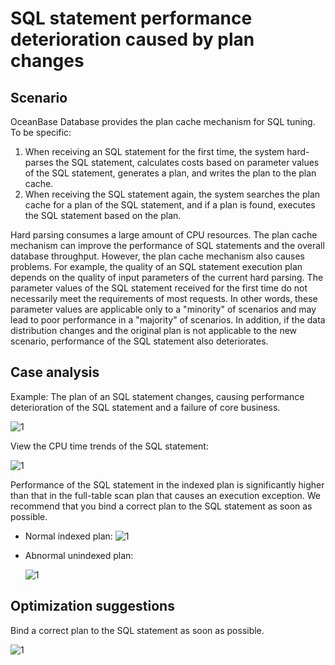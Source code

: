 # SQL statement performance deterioration caused by plan changes

## Scenario

OceanBase Database provides the plan cache mechanism for SQL tuning. To be specific:

1. When receiving an SQL statement for the first time, the system hard-parses the SQL statement, calculates costs based on parameter values of the SQL statement, generates a plan, and writes the plan to the plan cache.
2. When receiving the SQL statement again, the system searches the plan cache for a plan of the SQL statement, and if a plan is found, executes the SQL statement based on the plan.

Hard parsing consumes a large amount of CPU resources. The plan cache mechanism can improve the performance of SQL statements and the overall database throughput. However, the plan cache mechanism also causes problems. For example, the quality of an SQL statement execution plan depends on the quality of input parameters of the current hard parsing. The parameter values of the SQL statement received for the first time do not necessarily meet the requirements of most requests. In other words, these parameter values are applicable only to a "minority" of scenarios and may lead to poor performance in a "majority" of scenarios. In addition, if the data distribution changes and the original plan is not applicable to the new scenario, performance of the SQL statement also deteriorates.

## Case analysis

Example: The plan of an SQL statement changes, causing performance deterioration of the SQL statement and a failure of core business.

![1](https://obbusiness-private.oss-cn-shanghai.aliyuncs.com/doc/img/ocp/410/%E6%89%A7%E8%A1%8C%E8%AE%A1%E5%88%92%E5%8F%98%E5%8A%A8-1.png)

View the CPU time trends of the SQL statement:

![1](https://obbusiness-private.oss-cn-shanghai.aliyuncs.com/doc/img/ocp/410/%E6%89%A7%E8%A1%8C%E8%AE%A1%E5%88%92%E5%8F%98%E5%8A%A8%E4%B8%94%E6%80%A7%E8%83%BD%E4%B8%8B%E9%99%8D2-1.png)

Performance of the SQL statement in the indexed plan is significantly higher than that in the full-table scan plan that causes an execution exception. We recommend that you bind a correct plan to the SQL statement as soon as possible.

* Normal indexed plan:
   ![1](https://obbusiness-private.oss-cn-shanghai.aliyuncs.com/doc/img/ocp/410/%E6%AD%A3%E5%B8%B8%E7%B4%A2%E5%BC%95-1.png)

* Abnormal unindexed plan:

   ![1](https://obbusiness-private.oss-cn-shanghai.aliyuncs.com/doc/img/ocp/410/%E5%BC%82%E5%B8%B8%E7%B4%A2%E5%BC%95-1.png)

## Optimization suggestions

Bind a correct plan to the SQL statement as soon as possible.

![1](https://obbusiness-private.oss-cn-shanghai.aliyuncs.com/doc/img/ocp/410/%E7%BB%91%E5%AE%9A%E6%89%A7%E8%A1%8C%E8%AE%A1%E5%88%92-1.png)
